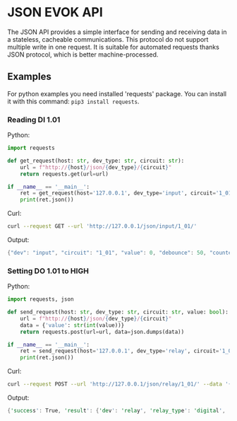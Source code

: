 # JSON EVOK API

The JSON API provides a simple interface for sending and receiving data in a stateless, cacheable communications. This protocol do not support multiple write in one request. It is suitable for automated requests thanks JSON protocol, which is better machine-processed.

## Examples

For python examples you need installed 'requests' package. You can install it with this command: `pip3 install requests`.

### Reading DI 1.01

Python:

```python
import requests

def get_request(host: str, dev_type: str, circuit: str):
    url = f"http://{host}/json/{dev_type}/{circuit}"
    return requests.get(url=url)

if __name__ == '__main__':
    ret = get_request(host='127.0.0.1', dev_type='input', circuit='1_01')
    print(ret.json())
```

Curl:

```bash
curl --request GET --url 'http://127.0.0.1/json/input/1_01/'
```

Output:

```rs
{"dev": "input", "circuit": "1_01", "value": 0, "debounce": 50, "counter_modes": ["Enabled", "Disabled"], "counter_mode": "Enabled", "counter": 0, "mode": "Simple", "modes": ["Simple", "DirectSwitch"], "glob_dev_id": 2}
```

### Setting DO 1.01 to HIGH

Python:

```python
import requests, json

def send_request(host: str, dev_type: str, circuit: str, value: bool):
    url = f"http://{host}/json/{dev_type}/{circuit}"
    data = {'value': str(int(value))}
    return requests.post(url=url, data=json.dumps(data))

if __name__ == '__main__':
    ret = send_request(host='127.0.0.1', dev_type='relay', circuit='1_01', value=True)
    print(ret.json())
```

Curl:

```bash
curl --request POST --url 'http://127.0.0.1/json/relay/1_01/' --data '{"value": 1}'
```

Output:

```rs
{'success': True, 'result': {'dev': 'relay', 'relay_type': 'digital', 'circuit': '1_01', 'value': 0, 'pending': False, 'mode': 'Simple', 'modes': ['Simple', 'PWM'], 'glob_dev_id': 2, 'pwm_freq': 4800.0, 'pwm_duty': 0}}
```
